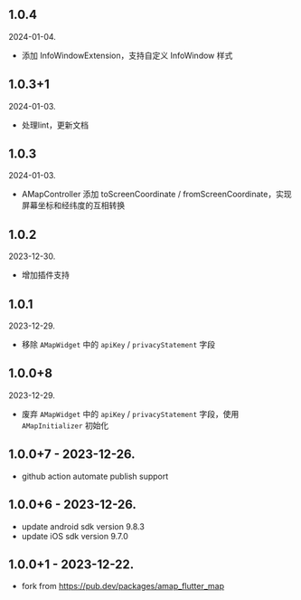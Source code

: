## 1.0.4
2024-01-04.
* 添加 InfoWindowExtension，支持自定义 InfoWindow 样式

## 1.0.3+1
2024-01-03.
* 处理lint，更新文档

## 1.0.3
2024-01-03.
* AMapController 添加 toScreenCoordinate / fromScreenCoordinate，实现屏幕坐标和经纬度的互相转换

## 1.0.2
2023-12-30.
* 增加插件支持

## 1.0.1
2023-12-29.
* 移除 `AMapWidget` 中的 `apiKey` / `privacyStatement` 字段

## 1.0.0+8
2023-12-29.
* 废弃 `AMapWidget` 中的 `apiKey` / `privacyStatement` 字段，使用 `AMapInitializer` 初始化

## 1.0.0+7 - 2023-12-26.
* github action automate publish support

## 1.0.0+6 - 2023-12-26.
* update android sdk version 9.8.3
* update iOS sdk version 9.7.0 

## 1.0.0+1 - 2023-12-22.
* fork from https://pub.dev/packages/amap_flutter_map